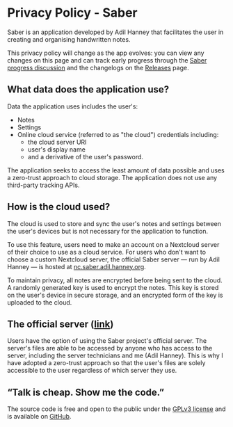 # Privacy Policy - Saber

Saber is an application developed by Adil Hanney that
facilitates the user in creating and organising handwritten notes.

This privacy policy will change as the app evolves: you can view any changes on this page
and can track early progress through the
[Saber progress discussion](https://github.com/adil192/saber/discussions/1)
and the changelogs on the
[Releases](https://github.com/adil192/saber/releases) page.

## What data does the application use?

Data the application uses includes the user's:
- Notes
- Settings
- Online cloud service (referred to as "the cloud") credentials including:
  - the cloud server URI
  - user's display name
  - and a derivative of the user's password.

The application seeks to access the least amount of data possible
and uses a zero-trust approach to cloud storage.
The application does not use any third-party tracking APIs.

## How is the cloud used?

The cloud is used to store and sync the user's notes and settings
between the user's devices but is not necessary for the application to function.

To use this feature, users need to make an account on a Nextcloud server
of their choice to use as a cloud service.
For users who don't want to choose a custom Nextcloud server,
the official Saber server — run by Adil Hanney — is hosted at
[nc.saber.adil.hanney.org](https://nc.saber.adil.hanney.org).

To maintain privacy, all notes are encrypted before being sent to the cloud.
A randomly generated key is used to encrypt the notes.
This key is stored on the user's device in secure storage,
and an encrypted form of the key is uploaded to the cloud.

## The official server ([link](https://nc.saber.adil.hanney.org))

Users have the option of using the Saber project's official server.
The server's files are able to be accessed by anyone who has access to the server,
including the server technicians and me (Adil Hanney).
This is why I have adopted a zero-trust approach so that the user's files
are solely accessible to the user regardless of which server they use.

## “Talk is cheap. Show me the code.”

The source code is free and open to the public under the
[GPLv3 license](https://github.com/adil192/saber/blob/main/LICENSE.md)
and is available on [GitHub](https://github.com/adil192/saber).
